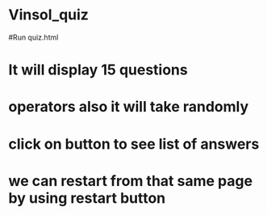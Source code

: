 # Vinsol_quiz
#Run quiz.html 
# It will display 15 questions
# operators also it will take randomly 
# click on button to see list of answers
# we can restart from that same page by using restart button
